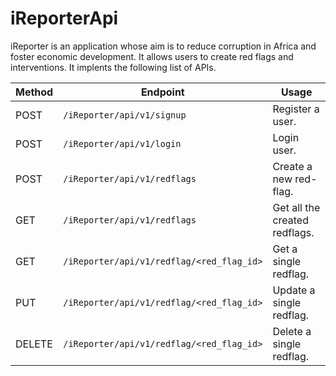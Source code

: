 # iReporterApi
iReporter is an application whose aim is to reduce corruption in Africa and foster economic development. It allows users to create red flags and interventions. It implents the following list of APIs.

Method | Endpoint | Usage |
| ---- | ---- | --------------- |
|POST| `/iReporter/api/v1/signup` |  Register a user. |
|POST| `/iReporter/api/v1/login` | Login user.|
|POST| `/iReporter/api/v1/redflags` | Create a new red-flag. |
|GET| `/iReporter/api/v1/redflags` | Get all the created redflags. |
|GET| `/iReporter/api/v1/redflag/<red_flag_id>` | Get a single redflag. |
|PUT| `/iReporter/api/v1/redflag/<red_flag_id>` | Update a single redflag. |
|DELETE| `/iReporter/api/v1/redflag/<red_flag_id>` | Delete a single redflag. |

